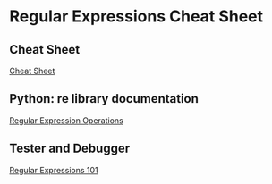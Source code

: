 # Regular Expressions Cheat Sheet

## Cheat Sheet
[Cheat Sheet](http://www.cbs.dtu.dk/courses/27610/regular-expressions-cheat-sheet-v2.pdf)

## Python: re library documentation
[Regular Expression Operations](https://docs.python.org/2/library/re.html)

## Tester and Debugger
[Regular Expressions 101](https://regex101.com/)